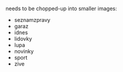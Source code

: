 needs to be chopped-up into smaller images:
- seznamzpravy
- garaz
- idnes
- lidovky
- lupa
- novinky
- sport
- zive
